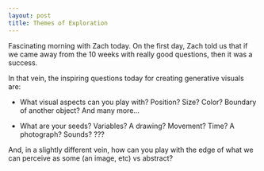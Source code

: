 ```yaml
---
layout: post
title: Themes of Exploration
---
```


Fascinating morning with Zach today. On the first day, Zach told us that if we came away from the 10 weeks with really good questions, then it was a success. 

In that vein, the inspiring questions today for creating generative visuals are: 

* What visual aspects can you play with? Position? Size? Color? Boundary of another object? And many more... 

* What are your seeds? Variables? A drawing? Movement? Time? A photograph? Sounds? ??? 

And, in a slightly different vein, how can you play with the edge of what we can perceive as some (an image, etc) vs abstract?
